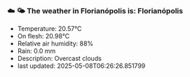 ### ☁️ 🌤️  The weather in Florianópolis is: Florianópolis

- Temperature: 20.57°C
- On flesh: 20.98°C
- Relative air humidity: 88%
- Rain: 0.0 mm
- Description: Overcast clouds
- last updated: 2025-05-08T06:26:26.851799
